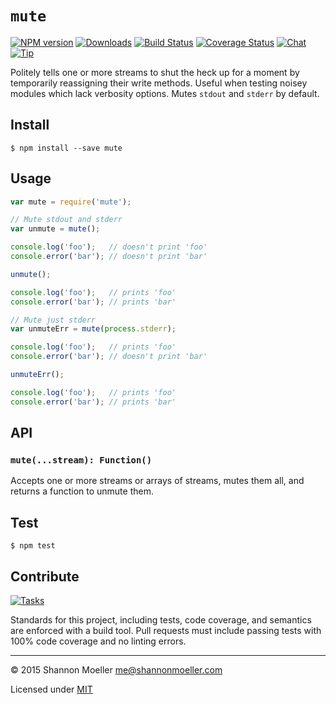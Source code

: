 # `mute`

[![NPM version][npm-img]][npm-url] [![Downloads][downloads-img]][npm-url] [![Build Status][travis-img]][travis-url] [![Coverage Status][coveralls-img]][coveralls-url] [![Chat][gitter-img]][gitter-url] [![Tip][amazon-img]][amazon-url]

Politely tells one or more streams to shut the heck up for a moment by temporarily reassigning their write methods. Useful when testing noisey modules which lack verbosity options. Mutes `stdout` and `stderr` by default.

## Install

```
$ npm install --save mute
```

## Usage

```js
var mute = require('mute');

// Mute stdout and stderr
var unmute = mute();

console.log('foo');   // doesn't print 'foo'
console.error('bar'); // doesn't print 'bar'

unmute();

console.log('foo');   // prints 'foo'
console.error('bar'); // prints 'bar'

// Mute just stderr
var unmuteErr = mute(process.stderr);

console.log('foo');   // prints 'foo'
console.error('bar'); // doesn't print 'bar'

unmuteErr();

console.log('foo');   // prints 'foo'
console.error('bar'); // prints 'bar'
```

## API

### `mute(...stream): Function()`

Accepts one or more streams or arrays of streams, mutes them all, and returns a function to unmute them.

## Test

```
$ npm test
```

## Contribute

[![Tasks][waffle-img]][waffle-url]

Standards for this project, including tests, code coverage, and semantics are enforced with a build tool. Pull requests must include passing tests with 100% code coverage and no linting errors.

----

© 2015 Shannon Moeller <me@shannonmoeller.com>

Licensed under [MIT](http://shannonmoeller.com/mit.txt)

[amazon-img]:    https://img.shields.io/badge/amazon-tip_jar-yellow.svg?style=flat-square
[amazon-url]:    https://www.amazon.com/gp/registry/wishlist/1VQM9ID04YPC5?sort=universal-price
[coveralls-img]: http://img.shields.io/coveralls/shannonmoeller/mute/master.svg?style=flat-square
[coveralls-url]: https://coveralls.io/r/shannonmoeller/mute
[downloads-img]: http://img.shields.io/npm/dm/mute.svg?style=flat-square
[gitter-img]:    http://img.shields.io/badge/gitter-join_chat-1dce73.svg?style=flat-square
[gitter-url]:    https://gitter.im/shannonmoeller/shannonmoeller
[npm-img]:       http://img.shields.io/npm/v/mute.svg?style=flat-square
[npm-url]:       https://npmjs.org/package/mute
[travis-img]:    http://img.shields.io/travis/shannonmoeller/mute.svg?style=flat-square
[travis-url]:    https://travis-ci.org/shannonmoeller/mute
[waffle-img]:    http://img.shields.io/github/issues/shannonmoeller/mute.svg?style=flat-square
[waffle-url]:    http://waffle.io/shannonmoeller/mute
